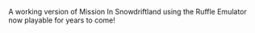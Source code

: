 A working version of Mission In Snowdriftland using the Ruffle Emulator now playable for years to come!
